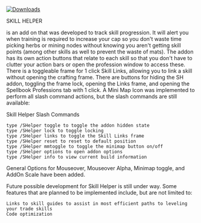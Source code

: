 [![Downloads](https://cf.way2muchnoise.eu/25571.svg)](https://www.curseforge.com/wow/addons/skill-helper)

SKILL HELPER

is an add on that was developed to track skill progression. It will alert you when training is required to increase your cap so you don't waste time picking herbs or mining nodes without knowing you aren't getting skill points (among other skills as well to prevent the waste of mats). The addon has its own action buttons that relate to each skill so that you don't have to clutter your action bars or open the profession window to access these. There is a toggleable frame for 1 click Skill Links, allowing you to link a skill without opening the crafting frame. There are buttons for hiding the SH addon, toggling the frame lock, opening the Links frame, and opening the Spellbook Professions tab with 1 click. A Mini Map Icon was implemented to perform all slash command actions, but the slash commands are still available:

Skill Helper Slash Commands

    type /SHelper toggle to toggle the addon hidden state
    type /SHelper lock to toggle locking
    type /SHelper links to toggle the Skill Links frame
    type /SHelper reset to reset to default position
    type /SHelper mmtoggle to toggle the minimap button on/off
    type /SHelper options to open addon options
    type /SHelper info to view current build information

General Options for Mouseover, Mouseover Alpha, Minimap toggle, and AddOn Scale have been added.

Future possible development for Skill Helper is still under way. Some features that are planned to be implemented include, but are not limited to:

    Links to skill guides to assist in most efficient paths to leveling your trade skills
    Code optimization
